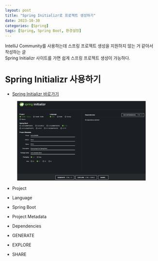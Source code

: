 ```yaml
---
layout: post
title: "Spring Initializr로 프로젝트 생성하기"
date: 2023-10-30 
categories: [Spring]
tags: [Spring, Spring Boot, 환경설정]
---
```


IntelliJ Community를 사용하는데 스프링 프로젝트 생성을 지원하지 않는 거 같아서 작성하는 글  
Spring Initializr 사이트를 가면 쉽게 스프링 프로젝트 생성이 가능하다.


# Spring Initializr 사용하기
- [Spring Initializr 바로가기](https://start.spring.io/)

<figure>
    <img src="/assets/img/2023-10-30/spring-initializr.png" alt="spring initializr site image">
</figure>

- Project
- Language
- Spring Boot
- Project Metadata
- Dependencies

- GENERATE
- EXPLORE
- SHARE
